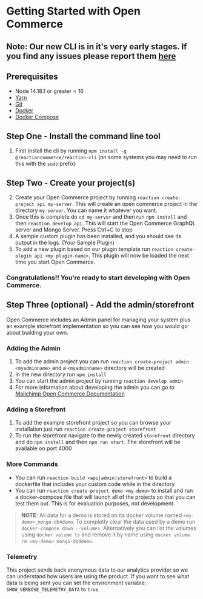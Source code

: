 # Getting Started with Open Commerce

## Note: Our new CLI is in it's **very early stages**. If you find any issues please report them [here](https://github.com/reactioncommerce/cli/issues)

## Prerequisites

* Node 14.18.1 or greater < 16
* [Yarn](https://yarnpkg.com/)
* [Git](https://git-scm.com/)
* [Docker](https://www.docker.com/)
* [Docker Compose](https://docs.docker.com/compose/)


## Step One - Install the command line tool

1. First install the cli by running `npm install -g @reactioncommerce/reaction-cli` (on some systems you may need to run this with the `sudo` prefix)

## Step Two - Create your project(s)

2. Create your Open Commerce project by running `reaction create-project api my-server`. This will create an open commerce project in the directory `my-server`. You can name it whatever you want.
3. Once this is complete do `cd my-server` and then run `npm install` and then `reaction develop api`. This will start the Open Commerce GraphQL server and Mongo Server. Press Ctrl+C to stop
4. A sample custom plugin has been installed, and you should see its output in the logs. (Your Sample Plugin)
5. To add a new plugin based on our plugin template run `reaction create-plugin api <my-plugin-name>`. This plugin will now be loaded the next time you start Open Commerce.

### Congratulations!! You're ready to start developing with Open Commerce.

## Step Three (optional) - Add the admin/storefront

Open Commerce includes an Admin panel for managing your system plus an example storefront implementation so you can see how you would go about building your own.

### Adding the Admin

1. To add the admin project you can run `reaction create-project admin <myadminname>` and a `<myadminname>` directory will be created
2. In the new directory run `npm install`
3. You can start the admin project by running `reaction develop admin`
5. For more information about developing the admin you can go to [Mailchimp Open Commerce Documentation](https://mailchimp.com/developer/open-commerce/)

### Adding a Storefront

1. To add the example storefront project so you can browse your installation just run `reaction create-project storefront`
2. To run the storefront navigate to the newly created `storefront` directory and do `npm install` and then `npm run start`. The storefront will be available on port 4000

### More Commands

* You can run `reaction build <api|admin|storefront>` to build a dockerfile that includes your custom code while in the directory
* You can run `reaction create-project demo <my-demo>` to install and run a docker-compose file that will launch all of the projects so that you can test them out. This is for evaluation purposes, not development. 

> **NOTE:** All data for a demo is stored on its docker volume named `<my-demo>_mongo-db4demo`. To completly clear the data used by a demo run `docker-compose down --volumes`. Alternatively you can list the volumes using `docker volume ls` and remove it by name using `docker volume rm <my-demo>_mongo-db4demo`.


### Telemetry

This project sends back anonymous data to our analytics provider so we can understand how users are using the product.
If you want to see what data is being sent you can set the environment variable: `SHOW_VERBOSE_TELEMETRY_DATA` to `true`


